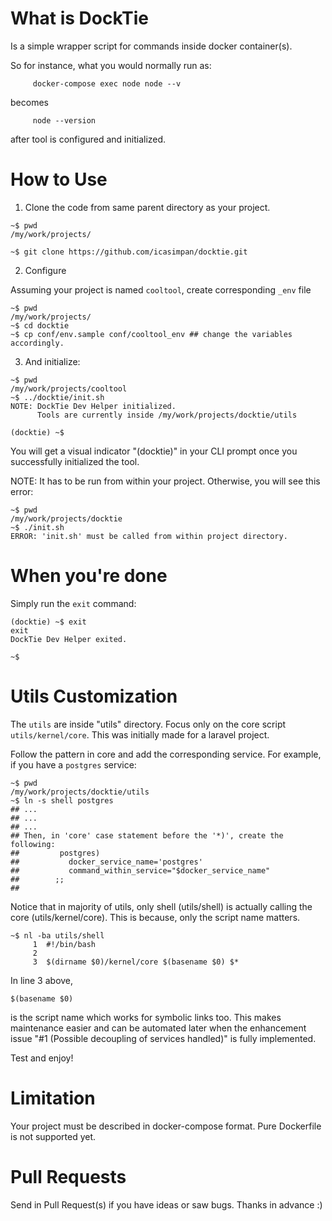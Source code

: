 # What is DockTie

Is a simple wrapper script for commands inside docker container(s).

So for instance, what you would normally run as:

```
     docker-compose exec node node --v
```
becomes
```
     node --version
```

after tool is configured and initialized.

# How to Use

1. Clone the code from same parent directory as your project.

```
~$ pwd
/my/work/projects/

~$ git clone https://github.com/icasimpan/docktie.git
```

2. Configure

Assuming your project is named `cooltool`, create corresponding `_env` file
```
~$ pwd
/my/work/projects/
~$ cd docktie
~$ cp conf/env.sample conf/cooltool_env ## change the variables accordingly.
```

3. And initialize:

```
~$ pwd
/my/work/projects/cooltool
~$ ../docktie/init.sh
NOTE: DockTie Dev Helper initialized.
      Tools are currently inside /my/work/projects/docktie/utils

(docktie) ~$
```
You will get a visual indicator "(docktie)" in your CLI prompt once you successfully initialized the tool.

NOTE: It has to be run from within your project. Otherwise, you will see this error:
```
~$ pwd
/my/work/projects/docktie
~$ ./init.sh
ERROR: 'init.sh' must be called from within project directory.
```

# When you're done
Simply run the `exit` command:
```
(docktie) ~$ exit
exit
DockTie Dev Helper exited.

~$
```

# Utils Customization

The `utils` are inside "utils" directory. Focus only on the core script `utils/kernel/core`.
This was initially made for a laravel project.

Follow the pattern in core and add the corresponding service. For example, if you have
a `postgres` service:

```
~$ pwd
/my/work/projects/docktie/utils
~$ ln -s shell postgres
## ...
## ...
## ...
## Then, in 'core' case statement before the '*)', create the following:
##         postgres)
##           docker_service_name='postgres'
##           command_within_service="$docker_service_name"
##        ;;
##
```

Notice that in majority of utils, only shell (utils/shell) is actually calling the core (utils/kernel/core).
This is because, only the script name matters.

```
~$ nl -ba utils/shell
     1  #!/bin/bash
     2
     3  $(dirname $0)/kernel/core $(basename $0) $*
```

In line 3 above,
```
$(basename $0)
```
is the script name which works for symbolic links too. This makes maintenance easier and can be automated later
when the enhancement issue "#1 (Possible decoupling of services handled)" is fully implemented.

Test and enjoy!

# Limitation

Your project must be described in docker-compose format. Pure Dockerfile is not supported yet.

# Pull Requests

Send in Pull Request(s) if you have ideas or saw bugs. Thanks in advance :)
